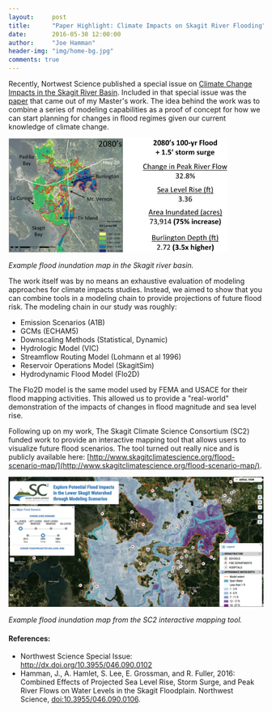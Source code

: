 ```yaml
---
layout:     post
title:      "Paper Highlight: Climate Impacts on Skagit River Flooding"
date:       2016-05-30 12:00:00
author:     "Joe Hamman"
header-img: "img/home-bg.jpg"
comments: true
---
```


Recently, Nortwest Science published a special issue on [Climate Change Impacts in the Skagit River Basin](http://dx.doi.org/10.3955/046.090.0102). Included in that special issue was the [paper](http://dx.doi.org/10.3955/046.090.0106) that came out of my Master's work. The idea behind the work was to combine a series of modeling capabilities as a proof of concept for how we can start planning for changes in flood regimes given our current knowledge of climate change.

![skagit_floods](/img/skagit_floods.png)

*Example flood inundation map in the Skagit river basin.*

The work itself was by no means an exhaustive evaluation of modeling approaches for climate impacts studies. Instead, we aimed to show that you can combine tools in a modeling chain to provide projections of future flood risk. The modeling chain in our study was roughly:

- Emission Scenarios (A1B)
- GCMs (ECHAM5)
- Downscaling Methods (Statistical, Dynamic)
- Hydrologic Model (VIC)
- Streamflow Routing Model (Lohmann et al 1996)
- Reservoir Operations Model (SkagitSim)
- Hydrodynamic Flood Model (Flo2D)

The Flo2D model is the same model used by FEMA and USACE for their flood mapping activities. This allowed us to provide a "real-world" demonstration of the impacts of changes in flood magnitude and sea level rise.

Following up on my work, The Skagit Climate Science Consortium (SC2) funded work to provide an interactive mapping tool that allows users to visualize future flood scenarios.  The tool turned out really nice and is publicly available here: [http://www.skagitclimatescience.org/flood-scenario-map/](http://www.skagitclimatescience.org/flood-scenario-map/).

![skagit_floods](/img/skagit_floods_mapper.png)

*Example flood inundation map from the SC2 interactive mapping tool.*

#### References:
- Northwest Science Special Issue: http://dx.doi.org/10.3955/046.090.0102
- Hamman, J., A. Hamlet, S. Lee, E. Grossman, and R. Fuller, 2016: Combined Effects of Projected Sea Level Rise, Storm Surge, and Peak River Flows on Water Levels in the Skagit Floodplain. Northwest Science, [doi:10.3955/046.090.0106](http://dx.doi.org/10.3955/046.090.0106).
